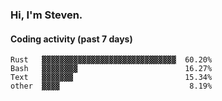 ### Hi, I'm Steven.

#### Coding activity (past 7 days)
```
Rust   ▓▓▓▓▓▓▓▓▓▓▓▓▓▓▓▓▓▓▓▓▓▓▓▓▓▓▓▓▓▓  60.20%
Bash   ▓▓▓▓▓▓▓▓                        16.27%
Text   ▓▓▓▓▓▓▓                         15.34%
other  ▓▓▓▓                             8.19%
```
